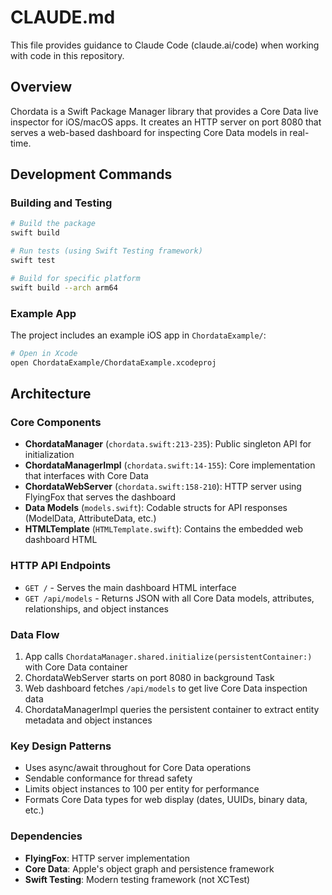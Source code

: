 # CLAUDE.md

This file provides guidance to Claude Code (claude.ai/code) when working with code in this repository.

## Overview

Chordata is a Swift Package Manager library that provides a Core Data live inspector for iOS/macOS apps. It creates an HTTP server on port 8080 that serves a web-based dashboard for inspecting Core Data models in real-time.

## Development Commands

### Building and Testing
```bash
# Build the package
swift build

# Run tests (using Swift Testing framework)
swift test

# Build for specific platform
swift build --arch arm64
```

### Example App
The project includes an example iOS app in `ChordataExample/`:
```bash
# Open in Xcode
open ChordataExample/ChordataExample.xcodeproj
```

## Architecture

### Core Components

- **ChordataManager** (`chordata.swift:213-235`): Public singleton API for initialization
- **ChordataManagerImpl** (`chordata.swift:14-155`): Core implementation that interfaces with Core Data
- **ChordataWebServer** (`chordata.swift:158-210`): HTTP server using FlyingFox that serves the dashboard
- **Data Models** (`models.swift`): Codable structs for API responses (ModelData, AttributeData, etc.)
- **HTMLTemplate** (`HTMLTemplate.swift`): Contains the embedded web dashboard HTML

### HTTP API Endpoints

- `GET /` - Serves the main dashboard HTML interface
- `GET /api/models` - Returns JSON with all Core Data models, attributes, relationships, and object instances

### Data Flow

1. App calls `ChordataManager.shared.initialize(persistentContainer:)` with Core Data container
2. ChordataWebServer starts on port 8080 in background Task
3. Web dashboard fetches `/api/models` to get live Core Data inspection data
4. ChordataManagerImpl queries the persistent container to extract entity metadata and object instances

### Key Design Patterns

- Uses async/await throughout for Core Data operations
- Sendable conformance for thread safety
- Limits object instances to 100 per entity for performance
- Formats Core Data types for web display (dates, UUIDs, binary data, etc.)

### Dependencies

- **FlyingFox**: HTTP server implementation
- **Core Data**: Apple's object graph and persistence framework
- **Swift Testing**: Modern testing framework (not XCTest)